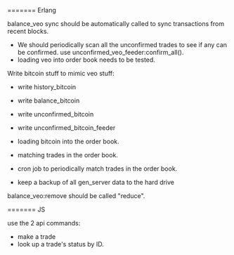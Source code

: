 ======= Erlang

balance_veo sync should be automatically called to sync transactions from recent blocks.

* We should periodically scan all the unconfirmed trades to see if any can be confirmed. use unconfirmed_veo_feeder:confirm_all().
* loading veo into order book needs to be tested.

Write bitcoin stuff to mimic veo stuff:
* write history_bitcoin
* write balance_bitcoin
* write unconfirmed_bitcoin
* write unconfirmed_bitcoin_feeder
* loading bitcoin into the order book.


* matching trades in the order book.
- cron job to periodically match trades in the order book.

* keep a backup of all gen_server data to the hard drive

balance_veo:remove should be called "reduce".

======= JS

use the 2 api commands:
* make a trade
* look up a trade's status by ID.

